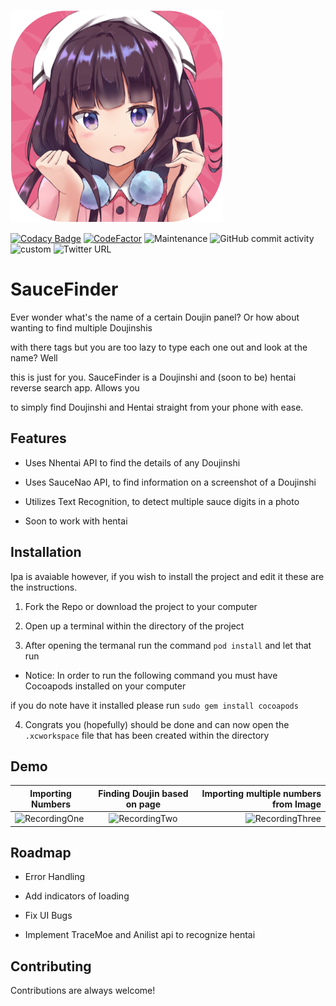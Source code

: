 


![Logo](https://raw.githubusercontent.com/CalebThePerson/Assets/master/Icons/Maikaicon.png)

  

  

  

[![Codacy Badge](https://app.codacy.com/project/badge/Grade/8f3c4911ba464a86b4283a5d114d15f6)](https://www.codacy.com/gh/CalebThePerson/SauceFinder/dashboard?utm_source=github.com&amp;utm_medium=referral&amp;utm_content=CalebThePerson/SauceFinder&amp;utm_campaign=Badge_Grade)
[![CodeFactor](https://www.codefactor.io/repository/github/calebtheperson/saucefinder/badge)](https://www.codefactor.io/repository/github/calebtheperson/saucefinder)
![Maintenance](https://img.shields.io/maintenance/yes/2021)
![GitHub commit activity](https://img.shields.io/github/commit-activity/m/CalebThePerson/SauceFinder)
![custom](https://img.shields.io/badge/My-CustomProject-blueviolet)
![Twitter URL](https://img.shields.io/twitter/url?style=social&url=https%3A%2F%2Ftwitter.com%2FCalebDaPerson)

# SauceFinder

Ever wonder what's the name of a certain Doujin panel?  Or how about wanting to find multiple Doujinshis

with there tags but you are too lazy to type each one out and look at the name?  Well

this is just for you.  SauceFinder is a Doujinshi and (soon to be) hentai reverse search app.  Allows you

to simply find Doujinshi and Hentai straight from your phone with ease.

  

  

## Features

  

- Uses Nhentai API to find the details of any Doujinshi

- Uses SauceNao API, to find information on a screenshot of a Doujinshi

- Utilizes Text Recognition, to detect multiple sauce digits in a photo

- Soon to work with hentai

  

## Installation

  

Ipa is avaiable however, if you wish to install the project and edit it these are the instructions. 
  

1. Fork the Repo or download the project to your computer

2. Open up a terminal within the directory of the project

3. After opening the termanal run the command `pod install` and let that run

- Notice: In order to run the following command you must have Cocoapods installed on your computer

if you do note have it installed please run `sudo gem install cocoapods`

4. Congrats you (hopefully) should be done and can now open the `.xcworkspace` file that has been created within the directory

  

  

## Demo
| Importing Numbers        | Finding Doujin based on page           | Importing multiple numbers from Image  |
| ------------- |:-------------:| -----:|
| ![RecordingOne]      | ![RecordingTwo] | ![RecordingThree]|


## Roadmap


- Error Handling

  
- Add indicators of loading
- Fix UI Bugs
- Implement TraceMoe and Anilist api to recognize hentai


## Contributing

Contributions are always welcome!

[RecordingOne]:https://raw.githubusercontent.com/CalebThePerson/Assets/master/SauceFinderStuff/Recording1.gif
[RecordingTwo]:https://raw.githubusercontent.com/CalebThePerson/Assets/master/SauceFinderStuff/Recording2.gif
[RecordingThree]:https://raw.githubusercontent.com/CalebThePerson/Assets/master/SauceFinderStuff/Recording3.gif

